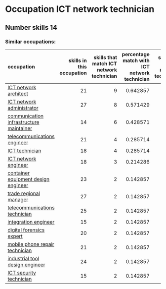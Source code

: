 # Occupation ICT network technician
## Number skills 14
### Similar occupations:
| occupation                                                                            |   skills in this occupation |   skills that match ICT network technician |   percentage match with ICT network technician |   skills not in ICT network technician |
|:--------------------------------------------------------------------------------------|----------------------------:|-------------------------------------------:|-----------------------------------------------:|---------------------------------------:|
| [ICT network architect](ICT_network_architect.md)                                     |                          21 |                                          9 |                                       0.642857 |                                     12 |
| [ICT network administrator](ICT_network_administrator.md)                             |                          27 |                                          8 |                                       0.571429 |                                     19 |
| [communication infrastructure maintainer](communication_infrastructure_maintainer.md) |                          14 |                                          6 |                                       0.428571 |                                      8 |
| [telecommunications engineer](telecommunications_engineer.md)                         |                          21 |                                          4 |                                       0.285714 |                                     17 |
| [ICT technician](ICT_technician.md)                                                   |                          18 |                                          4 |                                       0.285714 |                                     14 |
| [ICT network engineer](ICT_network_engineer.md)                                       |                          18 |                                          3 |                                       0.214286 |                                     15 |
| [container equipment design engineer](container_equipment_design_engineer.md)         |                          23 |                                          2 |                                       0.142857 |                                     21 |
| [trade regional manager](trade_regional_manager.md)                                   |                          27 |                                          2 |                                       0.142857 |                                     25 |
| [telecommunications technician](telecommunications_technician.md)                     |                          25 |                                          2 |                                       0.142857 |                                     23 |
| [integration engineer](integration_engineer.md)                                       |                          15 |                                          2 |                                       0.142857 |                                     13 |
| [digital forensics expert](digital_forensics_expert.md)                               |                          20 |                                          2 |                                       0.142857 |                                     18 |
| [mobile phone repair technician](mobile_phone_repair_technician.md)                   |                          21 |                                          2 |                                       0.142857 |                                     19 |
| [industrial tool design engineer](industrial_tool_design_engineer.md)                 |                          24 |                                          2 |                                       0.142857 |                                     22 |
| [ICT security technician](ICT_security_technician.md)                                 |                          15 |                                          2 |                                       0.142857 |                                     13 |

